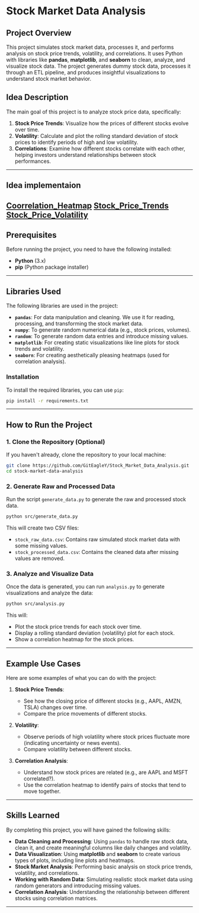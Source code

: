 # Stock Market Data Analysis

## Project Overview

This project simulates stock market data, processes it, and performs analysis on stock price trends, volatility, and correlations. It uses Python with libraries like **pandas**, **matplotlib**, and **seaborn** to clean, analyze, and visualize stock data. The project generates dummy stock data, processes it through an ETL pipeline, and produces insightful visualizations to understand stock market behavior.

## Idea Description

The main goal of this project is to analyze stock price data, specifically:
1. **Stock Price Trends**: Visualize how the prices of different stocks evolve over time.
2. **Volatility**: Calculate and plot the rolling standard deviation of stock prices to identify periods of high and low volatility.
3. **Correlations**: Examine how different stocks correlate with each other, helping investors understand relationships between stock performances.

---
## Idea implementaion

[Coorrelation_Heatmap](Images/Coorrelation_Heatmap.png)
[Stock_Price_Trends](Images/Stock_Price_Trends.png)
[Stock_Price_Volatility](Images/Stock_Price_Volatility.png)
---
## Prerequisites

Before running the project, you need to have the following installed:

- **Python** (3.x)
- **pip** (Python package installer)

---

## Libraries Used

The following libraries are used in the project:

- **`pandas`**: For data manipulation and cleaning. We use it for reading, processing, and transforming the stock market data.
- **`numpy`**: To generate random numerical data (e.g., stock prices, volumes).
- **`random`**: To generate random data entries and introduce missing values.
- **`matplotlib`**: For creating static visualizations like line plots for stock trends and volatility.
- **`seaborn`**: For creating aesthetically pleasing heatmaps (used for correlation analysis).

### Installation

To install the required libraries, you can use `pip`:

```bash
pip install -r requirements.txt

```

---

## How to Run the Project

### 1. Clone the Repository (Optional)

If you haven't already, clone the repository to your local machine:

```bash
git clone https://github.com/GitEagleY/Stock_Market_Data_Analysis.git
cd stock-market-data-analysis
```

### 2. Generate Raw and Processed Data

Run the script `generate_data.py` to generate the raw and processed stock data.

```bash
python src/generate_data.py
```

This will create two CSV files:

- `stock_raw_data.csv`: Contains raw simulated stock market data with some missing values.
- `stock_processed_data.csv`: Contains the cleaned data after missing values are removed.

### 3. Analyze and Visualize Data

Once the data is generated, you can run `analysis.py` to generate visualizations and analyze the data:

```bash
python src/analysis.py
```

This will:
- Plot the stock price trends for each stock over time.
- Display a rolling standard deviation (volatility) plot for each stock.
- Show a correlation heatmap for the stock prices.

---

## Example Use Cases

Here are some examples of what you can do with the project:

1. **Stock Price Trends**:
   - See how the closing price of different stocks (e.g., AAPL, AMZN, TSLA) changes over time.
   - Compare the price movements of different stocks.

2. **Volatility**:
   - Observe periods of high volatility where stock prices fluctuate more (indicating uncertainty or news events).
   - Compare volatility between different stocks.

3. **Correlation Analysis**:
   - Understand how stock prices are related (e.g., are AAPL and MSFT correlated?).
   - Use the correlation heatmap to identify pairs of stocks that tend to move together.

---

## Skills Learned

By completing this project, you will have gained the following skills:

- **Data Cleaning and Processing**: Using `pandas` to handle raw stock data, clean it, and create meaningful columns like daily changes and volatility.
- **Data Visualization**: Using **matplotlib** and **seaborn** to create various types of plots, including line plots and heatmaps.
- **Stock Market Analysis**: Performing basic analysis on stock price trends, volatility, and correlations.
- **Working with Random Data**: Simulating realistic stock market data using random generators and introducing missing values.
- **Correlation Analysis**: Understanding the relationship between different stocks using correlation matrices.

---
